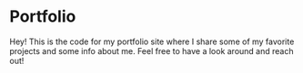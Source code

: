 # Portfolio
Hey! This is the code for my portfolio site where I share some of my favorite projects and some info about me. Feel free to have a look around and reach out!